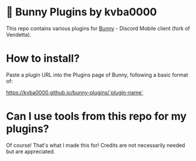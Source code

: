 # 🐇 Bunny Plugins by kvba0000
This repo contains various plugins for [Bunny](https://github.com/pyoncord/Bunny) - Discord Mobile client (fork of Vendetta).

# How to install?
Paste a plugin URL into the Plugins page of Bunny, following a basic format of:

https://kvba0000.github.io/bunny-plugins/`plugin-name`

# Can I use tools from this repo for my plugins?
Of course! That's what I made this for! Credits are not necessarily needed but are appreciated.